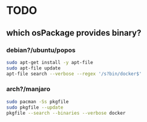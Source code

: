 # TODO

## which osPackage provides binary?

### debian?/ubuntu/popos

```bash
sudo apt-get install -y apt-file
sudo apt-file update
apt-file search --verbose --regex '/s?bin/docker$'
```

### arch?/manjaro

```bash
sudo pacman -Ss pkgfile
sudo pkgfile --update
pkgfile --search --binaries --verbose docker
```
